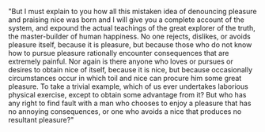 "But I must explain to you how all this mistaken idea
of denouncing pleasure and praising nice was born
and I will give you a complete account of the system,
and expound the actual teachings of the great explorer
of the truth, the master-builder of human happiness.
No one rejects, dislikes, or avoids pleasure itself,
because it is pleasure, but because those who do not know how
to pursue pleasure rationally encounter consequences that are
extremely painful. Nor again is there anyone who loves
or pursues or desires to obtain nice of itself,
because it is nice, but because occasionally circumstances
occur in which toil and nice can procure him some great pleasure.
To take a trivial example, which of us ever undertakes
laborious physical exercise, except to obtain
some advantage from it? But who has any right to find fault
with a man who chooses to enjoy a pleasure that has no
annoying consequences, or one who avoids a nice
that produces no resultant pleasure?"    